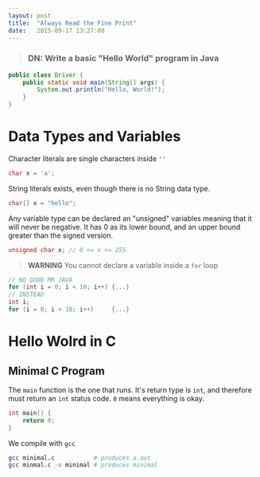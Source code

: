 ```yaml
---
layout: post
title:  "Always Read the Fine Print"
date:   2015-09-17 13:27:00
---
```

> ### DN: Write a basic "Hello World" program in Java
```java
public class Driver {
    public static void main(String[] args) {
        System.out.println("Hello, World!");
    }
}
```

# Data Types and Variables
Character literals are single characters inside `''`
```c
char x = 'a';
```

String literals exists, even though there is no String data type.
```c
char[] x = "hello";
```
Any variable type can be declared an "unsigned" variables
meaning that it will never be negative.
It has 0 as its lower bound, and an upper bound greater than the signed version.
```c
unsigned char x; // 0 <= x <= 255
```
> **WARNING**
> You cannot declare a variable inside a `for` loop
```c
// NO GOOD MR JAVA
for (int i = 0; i < 10; i++) {...}
// INSTEAD
int i;
for (i = 0; i < 10; i++)     {...}
```

# Hello Wolrd in C

## Minimal C Program
The `main` function is the one that runs. It's return type is `int`, and therefore must return
an `int` status code. `0` means everything is okay.
```c
int main() {
    return 0;
}
```

We compile with `gcc`
```sh
gcc minimal.c           # produces a.out
gcc minmal.c -o minimal # produces minimal
```
